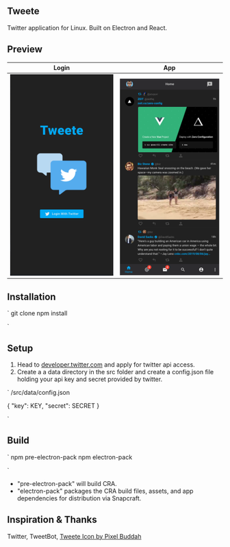 ## Tweete

Twitter application for Linux. Built on Electron and React.

## Preview

| Login                                | App                                |
| ------------------------------------ | ---------------------------------- |
| ![Tweete Login](./login-preview.png) | ![Tweete Login](./app-preview.png) |

## Installation

`
git clone
npm install

`

## Setup

1. Head to [developer.twitter.com](https://developer.twitter.com/en/apply-for-access) and apply for twitter api access.
2. Create a a data directory in the src folder and create a config.json file holding your api key and secret provided by twitter.

`
/src/data/config.json

{
"key": KEY,
"secret": SECRET
}

`

## Build

`
npm pre-electron-pack
npm electron-pack

`

- "pre-electron-pack" will build CRA.
- "electron-pack" packages the CRA build files, assets, and app dependencies for distribution via Snapcraft.

## Inspiration & Thanks

Twitter,
TweetBot,
[Tweete Icon by Pixel Buddah](https://www.flaticon.com/authors/pixel-buddha")
